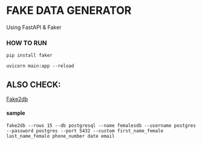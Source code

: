 # FAKE DATA GENERATOR

Using FastAPI & Faker

### HOW TO RUN

```
pip install faker
```

```
uvicorn main:app --reload
```

## ALSO CHECK:

[Fake2db](https://github.com/emirozer/fake2db)

#### sample

`fake2db --rows 15 --db postgresql --name femalesdb --username postgres --password postgres --port 5432 --custom first_name_female last_name_female phone_number date email`
